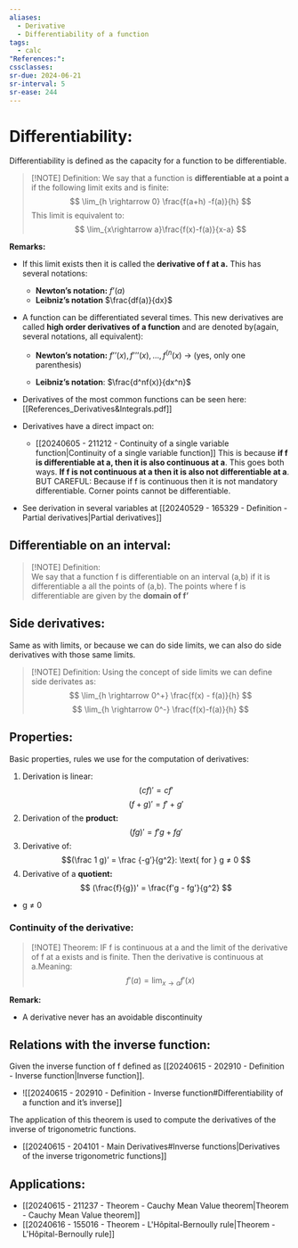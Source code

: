 ```yaml
---
aliases:
  - Derivative
  - Differentiability of a function
tags:
  - calc
"References:": 
cssclasses: 
sr-due: 2024-06-21
sr-interval: 5
sr-ease: 244
---
```

# Differentiability: 
Differentiability is defined as the capacity for a function to be differentiable.

> [!NOTE] Definition:
> We say that a function is **differentiable at a point a** if the following limit exits and is finite: 
> $$
> \lim_{h \rightarrow 0} \frac{f(a+h) -f(a)}{h}
> $$
> This limit is equivalent to: 
> $$
> \lim_{x\rightarrow a}\frac{f(x)-f(a)}{x-a}
> $$
> 

**Remarks:**
+ If this limit exists then it is called the **derivative of f at a.** This has several notations: 
	+ **Newton’s notation:** $f’(a)$
	+ **Leibniz’s notation** $\frac{df(a)}{dx}$
+ A function can be differentiated several times. This new derivatives are called **high order derivatives of a function** and are denoted by(again, several notations, all equivalent): 
	+ **Newton’s notation:** $f’’(x), f’’’(x), …, f^{(n}(x)$ → (yes, only one parenthesis)
	  
	+ **Leibniz’s notation**: $\frac{d^nf(x)}{dx^n}$

+ Derivatives of the most common functions can be seen here: [[References_Derivatives&Integrals.pdf]]
+ Derivatives have a direct impact on:
  +  [[20240605 - 211212 - Continuity of a single variable function|Continuity of a single variable function]]
    This is because **if f is differentiable at a, then it is also continuous at a**. This goes both ways. **If f is not continuous at a then it is also not differentiable at a**. 
    BUT CAREFUL: Because if f is continuous then it is not mandatory differentiable. Corner points cannot be differentiable. 

+ See derivation in several variables at [[20240529 - 165329 - Definition - Partial derivatives|Partial derivatives]]


## Differentiable on an interval: 

> [!NOTE] Definition:  
> We say that a function f is differentiable on an interval (a,b) if it is differentiable a all the points of (a,b).
> The points where f is differentiable are given by the **domain of f’**
> 

## Side derivatives: 
Same as with limits, or because we can do side limits, we can also do side derivatives with those same limits. 

> [!NOTE] Definition: 
> Using the concept of side limits we can define side derivates as: 
>$$
> \lim_{h \rightarrow 0^+} \frac{f(x) - f(a)}{h}
> $$
> $$
> \lim_{h \rightarrow 0^-} \frac{f(x)-f(a)}{h}
> $$

## Properties: 
Basic properties, rules we use for the computation of derivatives: 

1. Derivation is linear: 
$$
(cf)' = cf'
$$
$$
(f+g)' = f' + g'
$$
2. Derivation of the **product:**
$$
(fg)' = f'g + fg'
$$
3. Derivative of:
$$(\frac 1 g)’ = \frac {-g’}{g^2}: \text{ for } g ≠ 0
$$
4. Derivative of a **quotient:** 
$$
(\frac{f}{g})' = \frac{f'g - fg'}{g^2}
$$
+ g ≠ 0
### Continuity of the derivative: 

> [!NOTE] Theorem: 
> IF f is continuous at a and the limit of the derivative of f at a exists and is finite. Then the derivative is continuous at a.Meaning:
> $$
> f'(a) = \lim_{x\rightarrow a}f'(x)
> $$


**Remark:**
+ A derivative never has an avoidable discontinuity

## Relations with the inverse function: 
Given the inverse function of f defined as [[20240615 - 202910 - Definition - Inverse function|Inverse function]]. 
+ ![[20240615 - 202910 - Definition - Inverse function#Differentiability of a function and it’s inverse]]

The application of this theorem is used to compute the derivatives of the inverse of trigonometric functions.
+ [[20240615 - 204101 - Main Derivatives#Inverse functions|Derivatives of the inverse trigonometric functions]]

## Applications: 

+ [[20240615 - 211237 - Theorem - Cauchy Mean Value theorem|Theorem - Cauchy Mean Value theorem]]
+ [[20240616 - 155016 - Theorem - L'Hôpital-Bernoully rule|Theorem - L'Hôpital-Bernoully rule]]
